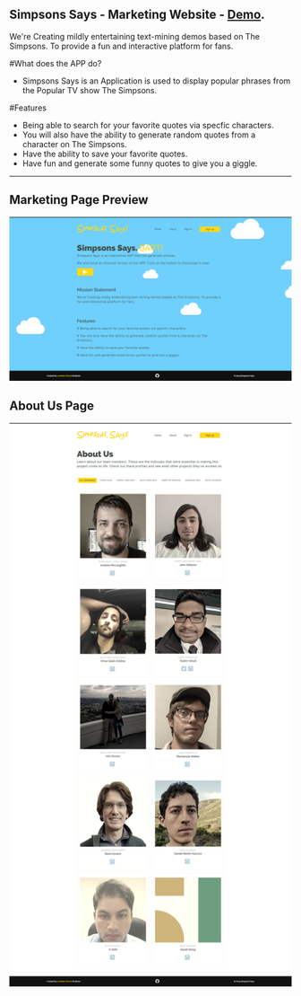 <p><h2>Simpsons Says - Marketing Website - <a href="https://taslimy.github.io/marketing">Demo</a>. </h2></p>

<p >We're Creating mildly entertaining text-mining demos based on The Simpsons. To provide a fun and interactive platform for fans.</p>

#What does the APP do?

- Simpsons Says is an Application is used to display popular phrases from the Popular TV show The Simpsons.

#Features
- Being able to search for your favorite quotes via specfic characters.
- You will also have the ability to generate random quotes from a character on The Simpsons.
- Have the ability to save your favorite quotes.
- Have fun and generate some funny quotes to give you a giggle.

***

<h2>Marketing Page Preview</h2>
<p align="center"> <img src="https://raw.githubusercontent.com/simpson-says/buildweek3-simpsons-says-tas/master/design-file/sample-design.png" /> </p>

<h2>About Us Page</h2>
<p align="center"> <img src="https://raw.githubusercontent.com/simpson-says/buildweek3-simpsons-says-tas/master/design-file/about-design.jpg" /> </p>